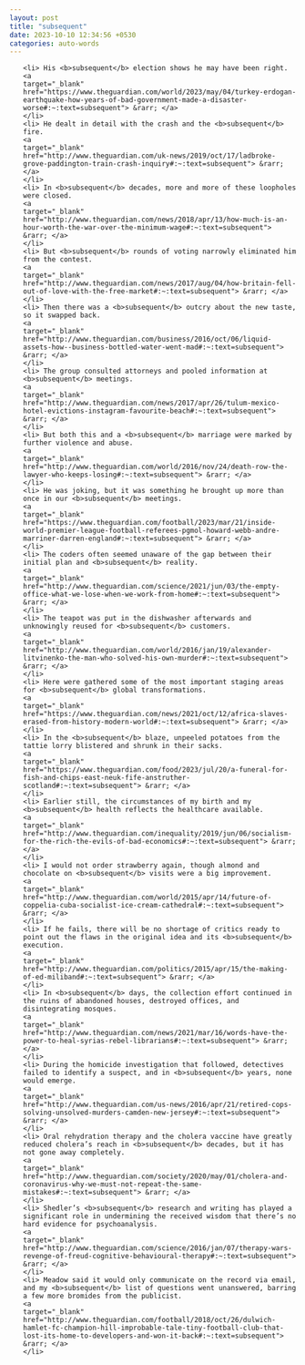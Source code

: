 ```yaml
---
layout: post
title: "subsequent"
date: 2023-10-10 12:34:56 +0530
categories: auto-words
---
```

<ol>

    <li> His <b>subsequent</b> election shows he may have been right.
    <a 
    target="_blank" 
    href="https://www.theguardian.com/world/2023/may/04/turkey-erdogan-earthquake-how-years-of-bad-government-made-a-disaster-worse#:~:text=subsequent"> &rarr; </a>
    </li>
    <li> He dealt in detail with the crash and the <b>subsequent</b> fire.
    <a 
    target="_blank" 
    href="http://www.theguardian.com/uk-news/2019/oct/17/ladbroke-grove-paddington-train-crash-inquiry#:~:text=subsequent"> &rarr; </a>
    </li>
    <li> In <b>subsequent</b> decades, more and more of these loopholes were closed.
    <a 
    target="_blank" 
    href="http://www.theguardian.com/news/2018/apr/13/how-much-is-an-hour-worth-the-war-over-the-minimum-wage#:~:text=subsequent"> &rarr; </a>
    </li>
    <li> But <b>subsequent</b> rounds of voting narrowly eliminated him from the contest.
    <a 
    target="_blank" 
    href="http://www.theguardian.com/news/2017/aug/04/how-britain-fell-out-of-love-with-the-free-market#:~:text=subsequent"> &rarr; </a>
    </li>
    <li> Then there was a <b>subsequent</b> outcry about the new taste, so it swapped back.
    <a 
    target="_blank" 
    href="http://www.theguardian.com/business/2016/oct/06/liquid-assets-how--business-bottled-water-went-mad#:~:text=subsequent"> &rarr; </a>
    </li>
    <li> The group consulted attorneys and pooled information at <b>subsequent</b> meetings.
    <a 
    target="_blank" 
    href="http://www.theguardian.com/news/2017/apr/26/tulum-mexico-hotel-evictions-instagram-favourite-beach#:~:text=subsequent"> &rarr; </a>
    </li>
    <li> But both this and a <b>subsequent</b> marriage were marked by further violence and abuse.
    <a 
    target="_blank" 
    href="http://www.theguardian.com/world/2016/nov/24/death-row-the-lawyer-who-keeps-losing#:~:text=subsequent"> &rarr; </a>
    </li>
    <li> He was joking, but it was something he brought up more than once in our <b>subsequent</b> meetings.
    <a 
    target="_blank" 
    href="https://www.theguardian.com/football/2023/mar/21/inside-world-premier-league-football-referees-pgmol-howard-webb-andre-marriner-darren-england#:~:text=subsequent"> &rarr; </a>
    </li>
    <li> The coders often seemed unaware of the gap between their initial plan and <b>subsequent</b> reality.
    <a 
    target="_blank" 
    href="http://www.theguardian.com/science/2021/jun/03/the-empty-office-what-we-lose-when-we-work-from-home#:~:text=subsequent"> &rarr; </a>
    </li>
    <li> The teapot was put in the dishwasher afterwards and unknowingly reused for <b>subsequent</b> customers.
    <a 
    target="_blank" 
    href="http://www.theguardian.com/world/2016/jan/19/alexander-litvinenko-the-man-who-solved-his-own-murder#:~:text=subsequent"> &rarr; </a>
    </li>
    <li> Here were gathered some of the most important staging areas for <b>subsequent</b> global transformations.
    <a 
    target="_blank" 
    href="https://www.theguardian.com/news/2021/oct/12/africa-slaves-erased-from-history-modern-world#:~:text=subsequent"> &rarr; </a>
    </li>
    <li> In the <b>subsequent</b> blaze, unpeeled potatoes from the tattie lorry blistered and shrunk in their sacks.
    <a 
    target="_blank" 
    href="https://www.theguardian.com/food/2023/jul/20/a-funeral-for-fish-and-chips-east-neuk-fife-anstruther-scotland#:~:text=subsequent"> &rarr; </a>
    </li>
    <li> Earlier still, the circumstances of my birth and my <b>subsequent</b> health reflects the healthcare available.
    <a 
    target="_blank" 
    href="http://www.theguardian.com/inequality/2019/jun/06/socialism-for-the-rich-the-evils-of-bad-economics#:~:text=subsequent"> &rarr; </a>
    </li>
    <li> I would not order strawberry again, though almond and chocolate on <b>subsequent</b> visits were a big improvement.
    <a 
    target="_blank" 
    href="http://www.theguardian.com/world/2015/apr/14/future-of-coppelia-cuba-socialist-ice-cream-cathedral#:~:text=subsequent"> &rarr; </a>
    </li>
    <li> If he fails, there will be no shortage of critics ready to point out the flaws in the original idea and its <b>subsequent</b> execution.
    <a 
    target="_blank" 
    href="http://www.theguardian.com/politics/2015/apr/15/the-making-of-ed-miliband#:~:text=subsequent"> &rarr; </a>
    </li>
    <li> In <b>subsequent</b> days, the collection effort continued in the ruins of abandoned houses, destroyed offices, and disintegrating mosques.
    <a 
    target="_blank" 
    href="http://www.theguardian.com/news/2021/mar/16/words-have-the-power-to-heal-syrias-rebel-librarians#:~:text=subsequent"> &rarr; </a>
    </li>
    <li> During the homicide investigation that followed, detectives failed to identify a suspect, and in <b>subsequent</b> years, none would emerge.
    <a 
    target="_blank" 
    href="http://www.theguardian.com/us-news/2016/apr/21/retired-cops-solving-unsolved-murders-camden-new-jersey#:~:text=subsequent"> &rarr; </a>
    </li>
    <li> Oral rehydration therapy and the cholera vaccine have greatly reduced cholera’s reach in <b>subsequent</b> decades, but it has not gone away completely.
    <a 
    target="_blank" 
    href="http://www.theguardian.com/society/2020/may/01/cholera-and-coronavirus-why-we-must-not-repeat-the-same-mistakes#:~:text=subsequent"> &rarr; </a>
    </li>
    <li> Shedler’s <b>subsequent</b> research and writing has played a significant role in undermining the received wisdom that there’s no hard evidence for psychoanalysis.
    <a 
    target="_blank" 
    href="http://www.theguardian.com/science/2016/jan/07/therapy-wars-revenge-of-freud-cognitive-behavioural-therapy#:~:text=subsequent"> &rarr; </a>
    </li>
    <li> Meadow said it would only communicate on the record via email, and my <b>subsequent</b> list of questions went unanswered, barring a few more bromides from the publicist.
    <a 
    target="_blank" 
    href="http://www.theguardian.com/football/2018/oct/26/dulwich-hamlet-fc-champion-hill-improbable-tale-tiny-football-club-that-lost-its-home-to-developers-and-won-it-back#:~:text=subsequent"> &rarr; </a>
    </li>
